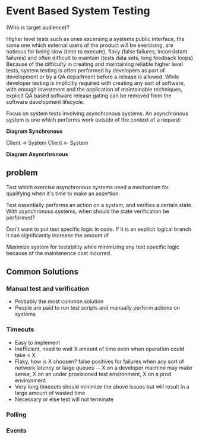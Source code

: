 # Event Based System Testing

(Who is target audience)?

Higher level tests such as ones excersing a systems public interface, the same one which external users of the product 
will be exercising, are notirous for being slow (time to execute), flaky (false failures, inconsistant failures) and 
often difficult to maintain (tests data sets, long feedback loops)  Because of the difficulty in creating and maintaining 
reliable higher level tests, system testing is often performed by developers as part of development or by a QA department
before a release is allowed. While developer testing is implicitly required with creating any sort of software, with enough
investment and the application of maintainable techniques, explicit QA based software release gating can be removed 
from the software development lifecycle.

Focus on system tests involving asynchronous systems.  An asynchronous system is one which performs work outside of 
the context of a request:

**Diagram Synchronous**

Client -> System
Client <- System


**Diagram Asyncrhronous**


## problem

Test which exercise asynchronous systems need a mechanism for qualifying when it's time to make an assertion.

Test essentially performs an action on a system, and verifies a certain state.  With asynchronous systems, when should
the state verification be performed?

Don't want to put test specific logic in code.  If it is an explicit logical branch it can significantly increase the
amount of 

Maximize system for testability while minimizing any test specific logic because of the maintanence cost incurred.


## Common Solutions

### Manual test and verification

- Probably the most common solution
- People are paid to run test scripts and manually perform actions on systems

### Timeouts
- Easy to implement
- Inefficient, need to wait X amount of time even when operation could take < X
- Flaky, how is X choosen? false positives for failures when any sort of network latency or large queues 
-- X on a developer machine may make sense, X on an under provisioned test environment, X on a prod environment
- Very long timeouts should minimize the above issues but will result in a large amount of wasted time
- Necessary or else test will not terminate

### Polling

### Events

